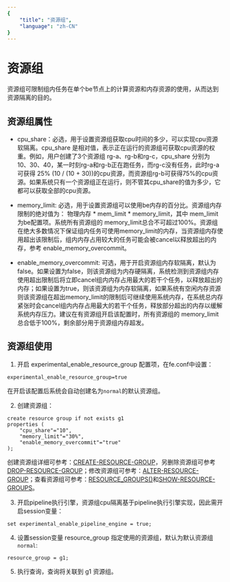 ```yaml
---
{
    "title": "资源组",
    "language": "zh-CN"
}
---
```


<!--
Licensed to the Apache Software Foundation (ASF) under one
or more contributor license agreements.  See the NOTICE file
distributed with this work for additional information
regarding copyright ownership.  The ASF licenses this file
to you under the Apache License, Version 2.0 (the
"License"); you may not use this file except in compliance
with the License.  You may obtain a copy of the License at

  http://www.apache.org/licenses/LICENSE-2.0

Unless required by applicable law or agreed to in writing,
software distributed under the License is distributed on an
"AS IS" BASIS, WITHOUT WARRANTIES OR CONDITIONS OF ANY
KIND, either express or implied.  See the License for the
specific language governing permissions and limitations
under the License.
-->

# 资源组

<version since="dev"></version>

资源组可限制组内任务在单个be节点上的计算资源和内存资源的使用，从而达到资源隔离的目的。

## 资源组属性

* cpu_share：必选，用于设置资源组获取cpu时间的多少，可以实现cpu资源软隔离。cpu_share 是相对值，表示正在运行的资源组可获取cpu资源的权重。例如，用户创建了3个资源组 rg-a、rg-b和rg-c，cpu_share 分别为 10、30、40，某一时刻rg-a和rg-b正在跑任务，而rg-c没有任务，此时rg-a可获得 25% (10 / (10 + 30))的cpu资源，而资源组rg-b可获得75%的cpu资源。如果系统只有一个资源组正在运行，则不管其cpu_share的值为多少，它都可以获取全部的cpu资源。

* memory_limit: 必选，用于设置资源组可以使用be内存的百分比。资源组内存限制的绝对值为： 物理内存 * mem_limit * memory_limit，其中 mem_limit 为be配置项。系统所有资源组的 memory_limit总合不可超过100%。资源组在绝大多数情况下保证组内任务可使用memory_limit的内存，当资源组内存使用超出该限制后，组内内存占用较大的任务可能会被cancel以释放超出的内存，参考 enable_memory_overcommit。

* enable_memory_overcommit: 可选，用于开启资源组内存软隔离，默认为false。如果设置为false，则该资源组为内存硬隔离，系统检测到资源组内存使用超出限制后将立即cancel组内内存占用最大的若干个任务，以释放超出的内存；如果设置为true，则该资源组为内存软隔离，如果系统有空闲内存资源则该资源组在超出memory_limit的限制后可继续使用系统内存，在系统总内存紧张时会cancel组内内存占用最大的若干个任务，释放部分超出的内存以缓解系统内存压力。建议在有资源组开启该配置时，所有资源组的 memory_limit 总合低于100%，剩余部分用于资源组内存超发。

## 资源组使用

1. 开启 experimental_enable_resource_group 配置项，在fe.conf中设置：
```
experimental_enable_resource_group=true
```
在开启该配置后系统会自动创建名为`normal`的默认资源组。

2. 创建资源组：
```
create resource group if not exists g1
properties (
    "cpu_share"="10",
    "memory_limit"="30%",
    "enable_memory_overcommit"="true"
);
```
创建资源组详细可参考：[CREATE-RESOURCE-GROUP](../sql-manual/sql-reference/Data-Definition-Statements/Create/CREATE-RESOURCE-GROUP.md)，另删除资源组可参考[DROP-RESOURCE-GROUP](../sql-manual/sql-reference/Data-Definition-Statements/Drop/DROP-RESOURCE-GROUP.md)；修改资源组可参考：[ALTER-RESOURCE-GROUP](../sql-manual/sql-reference/Data-Definition-Statements/Alter/ALTER-RESOURCE-GROUP.md)；查看资源组可参考：[RESOURCE_GROUPS()](../sql-manual/sql-functions/table-functions/resource-group.md)和[SHOW-RESOURCE-GROUPS](../sql-manual/sql-reference/Show-Statements/SHOW-RESOURCE-GROUPS.md)。

3. 开启pipeline执行引擎，资源组cpu隔离基于pipeline执行引擎实现，因此需开启session变量：
```
set experimental_enable_pipeline_engine = true;
```

4. 设置session变量 resource_group 指定使用的资源组，默认为默认资源组`normal`:
```
resource_group = g1;
```

5. 执行查询，查询将关联到 g1 资源组。
